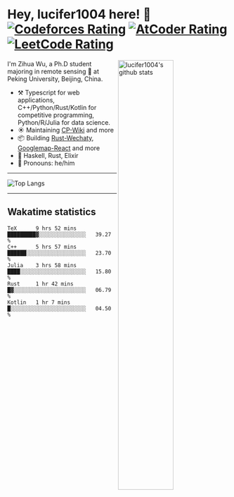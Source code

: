 # Hey, lucifer1004 here! :wave: [![Codeforces Rating](https://cp-logo.vercel.app/codeforces/lucifer1004)](https://codeforces.com/profile/lucifer1004) [![AtCoder Rating](https://cp-logo.vercel.app/atcoder/lucifer1004)](https://atcoder.jp/users/lucifer1004) [![LeetCode Rating](https://cp-logo.vercel.app/leetcode/lucifer1004)](https://leetcode-cn.com/u/lucifer1004/)

<img width="50%" align="right" alt="lucifer1004's github stats" src="https://github-readme-stats.vercel.app/api?username=lucifer1004&show_icons=true">

I'm Zihua Wu, a Ph.D student majoring in remote sensing :satellite: at Peking University, Beijing, China.

- :hammer_and_pick: Typescript for web applications, C++/Python/Rust/Kotlin for competitive programming, Python/R/Julia for data science.
- :sunny: Maintaining [CP-Wiki](https://cp-wiki.vercel.app) and more 
- :package: Building [Rust-Wechaty](https://github.com/wechaty/rust-wechaty), [Googlemap-React](https://github.com/googlemap-react/googlemap-react) and more
- :seedling: Haskell, Rust, Elixir
- :man: Pronouns: he/him

---

![Top Langs](https://github-readme-stats.vercel.app/api/top-langs/?username=lucifer1004&layout=compact)

---

## Wakatime statistics

<!--START_SECTION:waka-->
```text
TeX      9 hrs 52 mins   █████████▓░░░░░░░░░░░░░░░   39.27 % 
C++      5 hrs 57 mins   ██████░░░░░░░░░░░░░░░░░░░   23.70 % 
Julia    3 hrs 58 mins   ████░░░░░░░░░░░░░░░░░░░░░   15.80 % 
Rust     1 hr 42 mins    █▓░░░░░░░░░░░░░░░░░░░░░░░   06.79 % 
Kotlin   1 hr 7 mins     █░░░░░░░░░░░░░░░░░░░░░░░░   04.50 % 
```
<!--END_SECTION:waka-->
